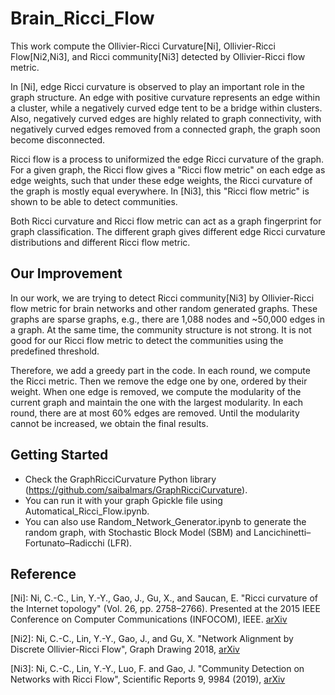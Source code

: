 # Brain_Ricci_Flow

This work compute the Ollivier-Ricci Curvature[Ni], Ollivier-Ricci Flow[Ni2,Ni3], and Ricci community[Ni3] detected by Ollivier-Ricci flow metric.

In [Ni], edge Ricci curvature is observed to play an important role in the graph structure. An edge with positive curvature represents an edge within a cluster, while a negatively curved edge tent to be a bridge within clusters. Also, negatively curved edges are highly related to graph connectivity, with negatively curved edges removed from a connected graph, the graph soon become disconnected.

Ricci flow is a process to uniformized the edge Ricci curvature of the graph. For a given graph, the Ricci flow gives a "Ricci flow metric" on each edge as edge weights, such that under these edge weights, the Ricci curvature of the graph is mostly equal everywhere. In [Ni3], this "Ricci flow metric" is shown to be able to detect communities.

Both Ricci curvature and Ricci flow metric can act as a graph fingerprint for graph classification. The different graph gives different edge Ricci curvature distributions and different Ricci flow metric.

## Our Improvement
In our work, we are trying to detect Ricci community[Ni3] by Ollivier-Ricci flow metric for brain networks and other random generated graphs. These graphs are sparse graphs, e.g., there are 1,088 nodes and ~50,000 edges in a graph. At the same time, the community structure is not strong. It is not good for our Ricci flow metric to detect the communities using the predefined threshold.

Therefore, we add a greedy part in the code. In each round, we compute the Ricci metric. Then we remove the edge one by one, ordered by their weight. When one edge is removed, we compute the modularity of the current graph and maintain the one with the largest modularity. In each round, there are at most 60% edges are removed. Until the modularity cannot be increased, we obtain the final results.

## Getting Started
- Check the GraphRicciCurvature Python library (https://github.com/saibalmars/GraphRicciCurvature).
- You can run it with your graph Gpickle file using Automatical_Ricci_Flow.ipynb.
- You can also use Random_Network_Generator.ipynb to generate the random graph, with Stochastic Block Model (SBM) and Lancichinetti–Fortunato–Radicchi (LFR).

## Reference

[Ni]: Ni, C.-C., Lin, Y.-Y., Gao, J., Gu, X., and Saucan, E. "Ricci curvature of the Internet topology" (Vol. 26, pp. 2758–2766). Presented at the 2015 IEEE Conference on Computer Communications (INFOCOM), IEEE. [arXiv](https://arxiv.org/abs/1501.04138)

[Ni2]: Ni, C.-C., Lin, Y.-Y., Gao, J., and Gu, X. "Network Alignment by Discrete Ollivier-Ricci Flow", Graph Drawing 2018, [arXiv](https://arxiv.org/abs/1809.00320)

[Ni3]: Ni, C.-C., Lin, Y.-Y., Luo, F. and Gao, J. "Community Detection on Networks with Ricci Flow", Scientific Reports 9, 9984 (2019), [arXiv](https://arxiv.org/abs/1907.03993)
